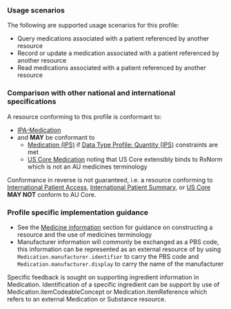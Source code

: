 ### Usage scenarios

The following are supported usage scenarios for this profile:

- Query medications associated with a patient referenced by another resource
- Record or update a medication associated with a patient referenced by another resource
- Read medications associated with a patient referenced by another resource


### Comparison with other national and international specifications

A resource conforming to this profile is conformant to:
- [IPA-Medication](http://hl7.org/fhir/uv/ipa/StructureDefinition/ipa-medication)
- and **MAY** be conformant to
  - [Medication (IPS)](http://hl7.org/fhir/uv/ips/StructureDefinition/Medication-uv-ips) if [Data Type Profile: Quantity (IPS)](http://hl7.org/fhir/uv/ips/StructureDefinition/Quantity-uv-ips) constraints are met
  - [US Core Medication](http://hl7.org/fhir/us/core/StructureDefinition/us-core-medication) noting that US Core extensibly binds to RxNorm which is not an AU medicines terminology

Conformance in reverse is not guaranteed, i.e. a resource conforming to [International Patient Access](https://build.fhir.org/ig/HL7/fhir-ipa), [International Patient Summary](http://build.fhir.org/ig/HL7/fhir-ips), or [US Core](http://hl7.org/fhir/us/core) **MAY NOT** conform to AU Core.

### Profile specific implementation guidance
- See the [Medicine information](general-guidance.html#medicine-information) section for guidance on constructing a resource and the use of medicines terminology
- Manufacturer information will commonly be exchanged as a PBS code, this information can be represented as an external resource of by using `Medication.manufacturer.identifier` to carry the PBS code and `Medication.manufacturer.display` to carry the name of the manufacturer 

<p class="request-for-feedback">Specific feedback is sought on supporting ingredient information in Medication. Identification of a specific ingredient can be support by use of Medication.itemCodeableConcept or Medication.itemReference which refers to an external Medication or Substance resource.</p>

